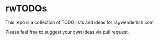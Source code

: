 # rwTODOs

This repo is a collection of TODO lists and ideas for raywenderlich.com

Please feel free to suggest your own ideas via pull request. 

